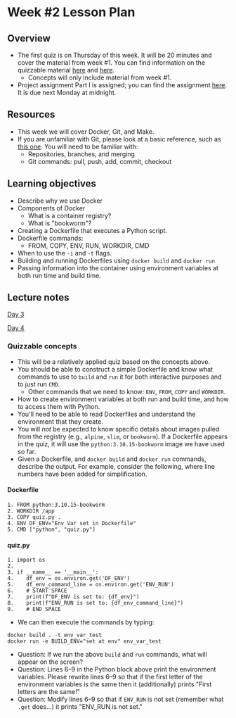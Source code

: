 # Week #2 Lesson Plan

## Overview
* The first quiz is on Thursday of this week. It will be 20 minutes and cover the material from week #1. You can find information on the quizzable material [here](../lesson_plan/week_1.md#quizzable-concepts) and [here](../lesson_plan/week_1.md#quizzable-concepts).
  - Concepts will only include material from week #1.
* Project assignment Part I is assigned; you can find the assignment [here](../project_assignments/part_1.md). It is due next Monday at midnight.

## Resources
* This week we will cover Docker, Git, and Make.
* If you are unfamiliar with Git, please look at a basic reference, such as [this one](https://www.freecodecamp.org/news/learn-the-basics-of-git-in-under-10-minutes-da548267cc91/). You will need to be familiar with:
    - Repositories, branches, and merging
    - Git commands: pull, push, add, commit, checkout

## Learning objectives

- Describe why we use Docker
- Components of Docker
  - What is a container registry?
  - What is "bookworm"?
- Creating a Dockerfile that executes a Python script.
- Dockerfile commands:
  - FROM, COPY, ENV, RUN, WORKDIR, CMD
- When to use the `-i` and `-t` flags.
- Building and running Dockerfiles using `docker build` and `docker run`
- Passing information into the container using environment variables at both run time and build time.


## Lecture notes

[Day 3](../class_notes/03_docker.md)

[Day 4](../class_notes/04_docker_git_expectations.md)

### Quizzable concepts

- This will be a relatively applied quiz based on the concepts above.
- You should be able to construct a simple Dockerfile and know what commands to use to `build` and `run` it for both interactive purposes and to just run `CMD`.
  - Other commands that we need to know: `ENV`, `FROM`, `COPY` and `WORKDIR`.
- How to create environment variables at both run and build time, and how to access them with Python.
- You'll need to be able to read Dockerfiles and understand the environment that they create.
- You will _not_ be expected to know specific details about images pulled from the registry (e.g., `alpine`, `slim`, or `bookworm`). If a Dockerfile appears in the quiz, it will use the `python:3.10.15-bookworm` image we have used so far.
- Given a Dockerfile, and `docker build` and `docker run` commands, describe the output. For example, consider the following, where line numbers have been added for simplification.

#### Dockerfile

```
1. FROM python:3.10.15-bookworm
2. WORKDIR /app
3. COPY quiz.py .
4. ENV DF_ENV="Env Var set in Dockerfile"
5. CMD ["python", "quiz.py"]
```

#### quiz.py

```
1. import os
2. 
3. if __name__ == '__main__':
4.    df_env = os.environ.get('DF_ENV')
5.    df_env_command_line = os.environ.get('ENV_RUN')
6.    # START SPACE
7.    print(f"DF_ENV is set to: {df_env}")
8.    print(f"ENV_RUN is set to: {df_env_command_line}")
9.    # END SPACE    
```

- We can then execute the commands by typing:

```
docker build . -t env_var_test
docker run -e BUILD_ENV="set at env" env_var_test
```

- Question: If we run the above `build` and `run` commands, what will appear on the screen?
- Question: Lines 6–9 in the Python block above print the environment variables. Please rewrite lines 6–9 so that if the first letter of the environment variables is the same then it (additionally) prints "First letters are the same!"
- Question: Modify lines 6–9 so that if `ENV_RUN` is not set (remember what `.get` does...) it prints "ENV_RUN is not set."
